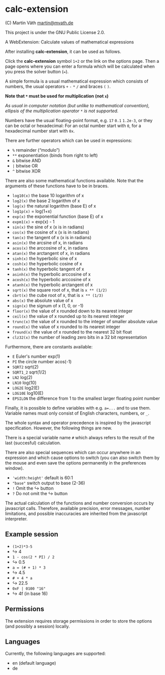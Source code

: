 # calc-extension

(C) Martin Väth <martin@mvath.de>

This project is under the GNU Public License 2.0.

A WebExtension: Calculate values of mathematical expressions

After installing __calc-extension__, it can be used as follows.

Click the __calc-extension__ symbol `1+2` or the link on the options page.
Then a page opens where you can enter a formula which will be calculated
when you press the solver button (`=`).

A simple formula is a usual mathematical expression which consists of numbers,
the usual operators `+` `-` `*` `/` and braces `(` `)`.

**Note that `*` must be used for multiplication (not `x`)**

_As usual in computer notation (but unlike to mathematical convention),_
_ellipsis of the multiplication operator_ `*` _is not supported._

Numbers have the usual floating-point format, e.g. `17`  `0.1` `1.2e-3`,
or they can be octal or hexadecimal: For an octal number start with `0`,
for a hexadecimal number start with `0x`.

There are further operators which can be used in expressions:

- `%` remainder (“modulo”)
- `**` exponentiation (binds from right to left)
- `&` bitwise AND
- `|` bitwise OR
- `^` bitwise XOR

There are also some mathematical functions available.
Note that the arguments of these functions have to be in braces.

- `log10(x)` the base 10 logarithm of x
- `log2(x)` the base 2 logarithm of x
- `log(x)` the natural logarithm (base E) of x
- `log1p(x)` = log(1+x)
- `exp(x)` the exponential function (base E) of x
- `expm1(x)` = exp(x) - 1
- `sin(x)` the sine of x (x is in radians)
- `cos(x)` the cosine of x (x is in radians)
- `tan(x)` the tangent of x (x is in radians)
- `asin(x)` the arcsine of x, in radians
- `acos(x)` the arccosine of x, in radians
- `atan(x)` the arctangent of x, in radians
- `sinh(x)` the hyperbolic sine of x
- `cosh(x)` the hyperbolic cosine of x
- `tanh(x)` the hyperbolic tangent of x
- `asinh(x)` the hyperbolic arccosine of x
- `acosh(x)` the hyperbolic arccosine of x
- `atanh(x)` the hyperbolic arctangent of x
- `sqrt(x)` the square root of x, that is `x ** (1/2)`
- `cbrt(x)` the cube root of x, that is `x ** (1/3)`
- `abs(x)` the absolute value of x
- `sign(x)` the signum of x (1, 0, or -1)
- `floor(x)` the value of x rounded down to its nearest integer
- `ceil(x)` the value of x rounded up to its nearest integer
- `trunc(x)` the value of x rounded to the integer of smaller absolute value
- `round(x)` the value of x rounded to its nearest integer
- `fround(x)` the value of x rounded to the nearest 32 bit float
- `clz32(x)` the number of leading zero bits in a 32 bit representation

Furthermore, there are constants available:

- `E` Euler's number exp(1)
- `PI` the circle number acos(-1)
- `SQRT2` sqrt(2)
- `SQRT1_2` sqrt(1/2)
- `LN2` log(2)
- `LN10` log(10)
- `LOG2E` log2(E)
- `LOG10E` log10(E)
- `EPSILON` the difference from 1 to the smallest larger floating point number

Finally, it is possible to define variables with e.g. `a=...` and to use them.
Variable names must only consist of English characters, numbers, or `_`.

The whole syntax and operator precedence is inspired by the javascript
specification. However, the following things are new.

There is a special variable name `#` which always refers to the result of
the last (succesful) calculation.

There are also special sequences which can occur anywhere in an expression
and which cause options to switch (you can also switch them by the mouse
and even save the options permanently in the preferences window).

- `'width:height'` default is 60:1
- `"base"` switch output to base (2-36)
- `!` Omit the ↪ button
- `?` Do not omit the ↪ button

The actual calculation of the functions and number conversion occurs
by javascript calls. Therefore, available precision, error messages,
number limitations, and possible inaccuracies are inherited from the
javascript interpreter.

## Example session

- `(1+2)*3-5`
- ↪ 4
- `1 - cos(2 * PI) / 2`
- ↪ 0.5
- `a = (# + 1) * 3`
- ↪ 4.5
- `# + 4 * a`
- ↪ 22.5
- `0xF | 0100 "16"`
- ↪ 4f (in base 16)

## Permissions

The extension requires storage permissions in order to store the options
(and possibly a session) locally.

## Languages

Currently, the following languages are supported:

- en (default language)
- de
